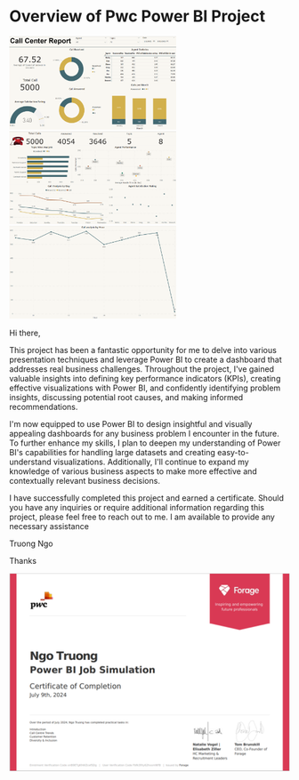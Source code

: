 # Overview of Pwc Power BI Project


<p float="left">
  <img src="https://github.com/truonglearncode/Forage-Power-BI-Pwc/blob/main/Task%201%3A%20Call%20Centre%20Trend/My%20Result%20Page%201.png" width="300" />
  <img src="https://github.com/truonglearncode/Forage-Power-BI-Pwc/blob/main/Task%201%3A%20Call%20Centre%20Trend/My%20Result%20Page%202.png" width="300" /> 
  <img src="https://github.com/truonglearncode/Forage-Power-BI-Pwc/blob/main/Task%201%3A%20Call%20Centre%20Trend/My%20Result%20Page%203.png" width="300" />
</p>


Hi there,

This project has been a fantastic opportunity for me to delve into various presentation techniques and leverage Power BI to create a dashboard that addresses real business challenges. Throughout the project, I've gained valuable insights into defining key performance indicators (KPIs), creating effective visualizations with Power BI, and confidently identifying problem insights, discussing potential root causes, and making informed recommendations.

I'm now equipped to use Power BI to design insightful and visually appealing dashboards for any business problem I encounter in the future. To further enhance my skills, I plan to deepen my understanding of Power BI's capabilities for handling large datasets and creating easy-to-understand visualizations. Additionally, I'll continue to expand my knowledge of various business aspects to make more effective and contextually relevant business decisions.

I have successfully completed this project and earned a certificate. Should you have any inquiries or require additional information regarding this project, please feel free to reach out to me. I am available to provide any necessary assistance

Truong Ngo

Thanks

![certificate](https://github.com/truonglearncode/Forage-Power-BI-Pwc/blob/main/certificate.png)
